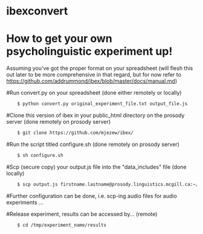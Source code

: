 # ibexconvert

# How to get your own psycholinguistic experiment up!
Assuming you've got the proper format on your spreadsheet (will flesh this out later to be more comprehensive in that regard, but for now refer to https://github.com/addrummond/ibex/blob/master/docs/manual.md)

#Run convert.py on your spreadsheet (done either remotely or locally)

``` sh
    $ python convert.py original_experiment_file.txt output_file.js 
```

#Clone this version of ibex in your public_html directory on the prosody server (done remotely on prosody server)

``` sh
    $ git clone https://github.com/mjezew/ibex/
```

#Run the script titled configure.sh (done remotely on prosody server)

``` sh
    $ sh configure.sh
```

#Scp (secure copy) your output.js file into the "data_includes" file (done locally)

``` sh
    $ scp output.js firstname.lastname@prosody.linguistics.mcgill.ca:~/public_html/experiment_name/data_includes
```

#Further configuration can be done, i.e. scp-ing audio files for audio experiments
...

#Release experiment, results can be accessed by... (remote)

``` sh
    $ cd /tmp/experiment_name/results
```







